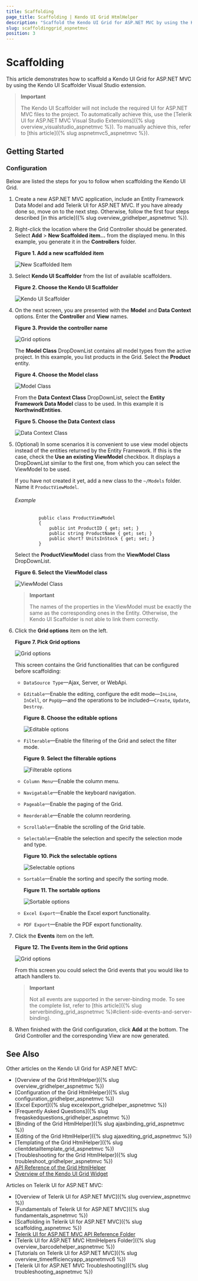 ```yaml
---
title: Scaffolding
page_title: Scaffolding | Kendo UI Grid HtmlHelper
description: "Scaffold the Kendo UI Grid for ASP.NET MVC by using the Kendo UI Scaffolder extension for Visual Studio."
slug: scaffoldinggrid_aspnetmvc
position: 3
---
```


# Scaffolding

This article demonstrates how to scaffold a Kendo UI Grid for ASP.NET MVC by using the Kendo UI Scaffolder Visual Studio extension.

> **Important**  
>
> The Kendo UI Scaffolder will not include the required UI for ASP.NET MVC files to the project. To automatically achieve this, use the [Telerik UI for ASP.NET MVC Visual Studio Extensions]({% slug overview_visualstudio_aspnetmvc %}). To manually achieve this, refer to [this article]({% slug aspnetmvc5_aspnetmvc %}).

## Getting Started

### Configuration

Below are listed the steps for you to follow when scaffolding the Kendo UI Grid.

1. Create a new ASP.NET MVC application, include an Entity Framework Data Model and add Telerik UI for ASP.NET MVC. If you have already done so, move on to the next step. Otherwise, follow the first four steps described [in this article]({% slug overview_gridhelper_aspnetmvc %}).

1. Right-click the location where the Grid Controller should be generated. Select **Add** > **New Scaffolded item...** from the displayed menu. In this example, you generate it in the **Controllers** folder.

	**Figure 1. Add a new scaffolded item**

	![New Scaffolded Item](/images/scaffolding/new_scaffolded_item.png)

1. Select **Kendo UI Scaffolder** from the list of available scaffolders.

	**Figure 2. Choose the Kendo UI Scaffolder**

	![Kendo UI Scaffolder](/images/scaffolding/kendo_ui_scaffolder.png)

1. On the next screen, you are presented with the **Model** and **Data Context** options. Enter the **Controller** and **View** names.

	**Figure 3. Provide the controller name**

	![Grid options](/helpers/grid/images/scaffolding/kendo_ui_grid1.png)

	The **Model Class** DropDownList contains all model types from the active project. In this example, you list products in the Grid. Select the **Product** entity.

	**Figure 4. Choose the Model class**

	![Model Class](/helpers/grid/images/scaffolding/model_class.png)

	From the **Data Context Class** DropDownList, select the **Entity Framework Data Model** class to be used. In this example it is **NorthwindEntities**.  

	**Figure 5. Choose the Data Context class**

	![Data Context Class](/helpers/grid/images/scaffolding/data_context_class.png)

1. (Optional) In some scenarios it is convenient to use view model objects instead of the entities returned by the Entity Framework. If this is the case, check the **Use an existing ViewModel** checkbox. It displays a DropDownList similar to the first one, from which you can select the ViewModel to be used.

	If you have not created it yet, add a new class to the `~/Models` folder. Name it `ProductViewModel`.

	###### Example

		        public class ProductViewModel
		        {
		            public int ProductID { get; set; }
		            public string ProductName { get; set; }
		            public short? UnitsInStock { get; set; }
		        }

	Select the **ProductViewModel** class from the **ViewModel Class** DropDownList.  

	**Figure 6. Select the ViewModel class**

	![ViewModel Class](/helpers/grid/images/scaffolding/view_model_class.png)

	> **Important**  
	>
	> The names of the properties in the ViewModel must be exactly the same as the corresponding ones in the Entity. Otherwise, the Kendo UI Scaffolder is not able to link them correctly.

1. Click the **Grid options** item on the left.  

	**Figure 7. Pick Grid options**

	![Grid options](/helpers/grid/images/scaffolding/kendo_ui_grid2.png)  

	This screen contains the Grid functionalities that can be configured before scaffolding:

	* `DataSource Type`&mdash;Ajax, Server, or WebApi.
	* `Editable`&mdash;Enable the editing, configure the edit mode&mdash;`InLine`, `InCell`, or `PopUp`&mdash;and the operations to be included&mdash;`Create`, `Update`, `Destroy`.  

	  **Figure 8. Choose the editable options**

	  ![Editable options](/helpers/grid/images/scaffolding/editable.png)  

	* `Filterable`&mdash;Enable the filtering of the Grid and select the filter mode.  

	  **Figure 9. Select the filterable options**

	  ![Filterable options](/helpers/grid/images/scaffolding/filterable.png)  

	* `Column Menu`&mdash;Enable the column menu.
	* `Navigatable`&mdash;Enable the keyboard navigation.
	* `Pageable`&mdash;Enable the paging of the Grid.
	* `Reorderable`&mdash;Enable the column reordering.
	* `Scrollable`&mdash;Enable the scrolling of the Grid table.
	* `Selectable`&mdash;Enable the selection and specify the selection mode and type.  

	  **Figure 10. Pick the selectable options**

	  ![Selectable options](/helpers/grid/images/scaffolding/selectable.png)  

	* `Sortable`&mdash;Enable the sorting and specify the sorting mode.  

	  **Figure 11. The sortable options**

	  ![Sortable options](/helpers/grid/images/scaffolding/sortable.png)  

	* `Excel Export`&mdash;Enable the Excel export functionality.
	* `PDF Export`&mdash;Enable the PDF export functionality.

1. Click the **Events** item on the left.

	**Figure 12. The Events item in the Grid options**

	![Grid options](/helpers/grid/images/scaffolding/kendo_ui_grid3.png)  

	From this screen you could select the Grid events that you would like to attach handlers to.

	> **Important**
	>
	> Not all events are supported in the server-binding mode. To see the complete list, refer to [this article]({% slug serverbinding_grid_aspnetmvc %}#client-side-events-and-server-binding).

1. When finished with the Grid configuration, click **Add** at the bottom. The Grid Controller and the corresponding View are now generated.

## See Also

Other articles on the Kendo UI Grid for ASP.NET MVC:

* [Overview of the Grid HtmlHelper]({% slug overview_gridhelper_aspnetmvc %})
* [Configuration of the Grid HtmlHelper]({% slug configuration_gridhelper_aspnetmvc %})
* [Excel Export]({% slug excelexport_gridhelper_aspnetmvc %})
* [Frequently Asked Questions]({% slug freqaskedquestions_gridhelper_aspnetmvc %})
* [Binding of the Grid HtmlHelper]({% slug ajaxbinding_grid_aspnetmvc %})
* [Editing of the Grid HtmlHelper]({% slug ajaxediting_grid_aspnetmvc %})
* [Templating of the Grid HtmlHelper]({% slug clientdetailtemplate_grid_aspnetmvc %})
* [Troubleshooting for the Grid HtmlHelper]({% slug troubleshoot_gridhelper_aspnetmvc %})
* [API Reference of the Grid HtmlHelper](http://docs.telerik.com/aspnet-mvc/api/Kendo.Mvc.UI.Fluent/GridBuilder)
* [Overview of the Kendo UI Grid Widget](http://docs.telerik.com/kendo-ui/controls/data-management/grid/overview)

Articles on Telerik UI for ASP.NET MVC:

* [Overview of Telerik UI for ASP.NET MVC]({% slug overview_aspnetmvc %})
* [Fundamentals of Telerik UI for ASP.NET MVC]({% slug fundamentals_aspnetmvc %})
* [Scaffolding in Telerik UI for ASP.NET MVC]({% slug scaffolding_aspnetmvc %})
* [Telerik UI for ASP.NET MVC API Reference Folder](/api/Kendo.Mvc/AggregateFunction)
* [Telerik UI for ASP.NET MVC HtmlHelpers Folder]({% slug overview_barcodehelper_aspnetmvc %})
* [Tutorials on Telerik UI for ASP.NET MVC]({% slug overview_timeefficiencyapp_aspnetmvc6 %})
* [Telerik UI for ASP.NET MVC Troubleshooting]({% slug troubleshooting_aspnetmvc %})
